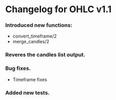 
# Changelog for OHLC v1.1

### Introduced new functions:
- convert_timeframe/2
- merge_candles/2

### Reveres the candles list output.

### Bug fixes.
- Timeframe fixes

### Added new tests.

